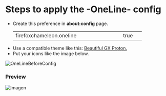# Steps to apply the -OneLine- config

<ul><li>Create this preference in <b>about:config</b> page.</li>
<table><tr>
    <td width="320px">firefoxchameleon.oneline</td>
    <td width="50px">true</td></tr>
</table>
<li>Use a compatible theme like this: <a href="https://addons.mozilla.org/es/firefox/addon/beautiful-opera-gx-proton/">Beautiful GX Proton.</a></li>
<li>Put your icons like the image below.</li></ul>

![OneLineBeforeConfig](https://github.com/Godiesc/Chameleons-Beauty/assets/22057609/84737aa5-8e14-402d-bb6e-11b08aa422d8)

### Preview

![imagen](https://github.com/Godiesc/Chameleons-Beauty/assets/22057609/afade1fc-3a89-4cbc-a661-89c509c57b55)
